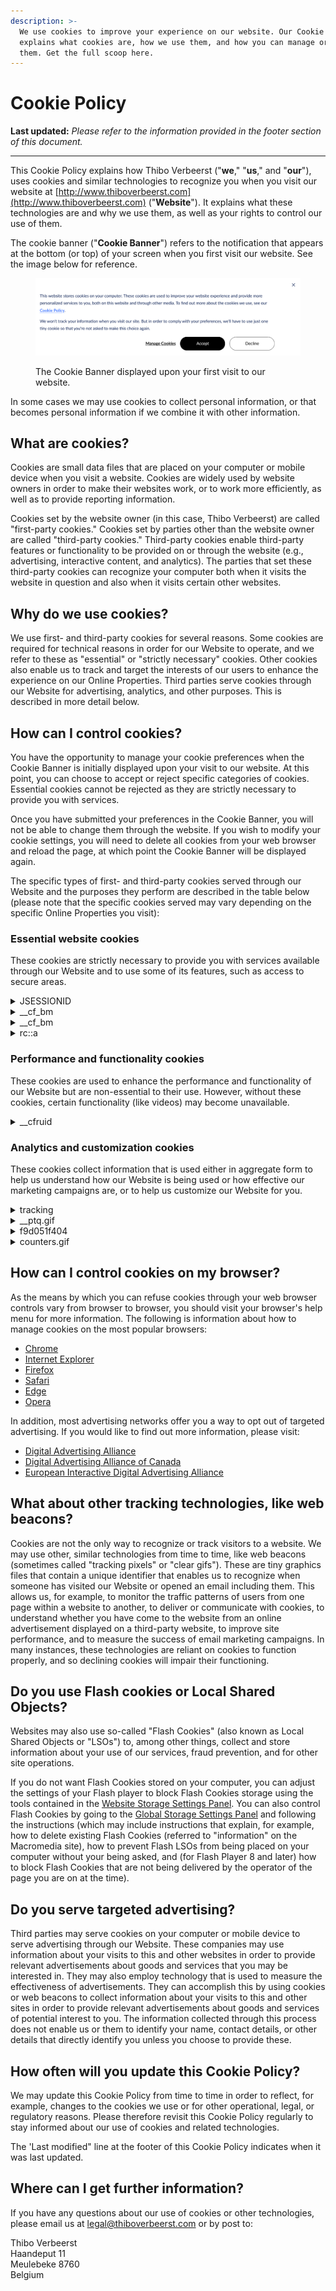 ```yaml
---
description: >-
  We use cookies to improve your experience on our website. Our Cookie Policy
  explains what cookies are, how we use them, and how you can manage or remove
  them. Get the full scoop here.
---
```


# Cookie Policy

**Last updated:** _Please refer to the information provided in the footer section of this document._

***

This Cookie Policy explains how Thibo Verbeerst ("**we**," "**us**," and "**our**"), uses cookies and similar technologies to recognize you when you visit our website at  [http://www.thiboverbeerst.com](http://www.thiboverbeerst.com) ("**Website**"). It explains what these technologies are and why we use them, as well as your rights to control our use of them.

The cookie banner ("**Cookie Banner**") refers to the notification that appears at the bottom (or top) of your screen when you first visit our website. See the image below for reference.

<figure><img src="../.gitbook/assets/Cookie Banner.png" alt=""><figcaption><p>The Cookie Banner displayed upon your first visit to our website.</p></figcaption></figure>

In some cases we may use cookies to collect personal information, or that becomes personal information if we combine it with other information.

## What are cookies?

Cookies are small data files that are placed on your computer or mobile device when you visit a website. Cookies are widely used by website owners in order to make their websites work, or to work more efficiently, as well as to provide reporting information.

Cookies set by the website owner (in this case, Thibo Verbeerst) are called "first-party cookies." Cookies set by parties other than the website owner are called "third-party cookies." Third-party cookies enable third-party features or functionality to be provided on or through the website (e.g., advertising, interactive content, and analytics). The parties that set these third-party cookies can recognize your computer both when it visits the website in question and also when it visits certain other websites.

## Why do we use cookies?

We use first- and third-party cookies for several reasons. Some cookies are required for technical reasons in order for our Website to operate, and we refer to these as "essential" or "strictly necessary" cookies. Other cookies also enable us to track and target the interests of our users to enhance the experience on our Online Properties. Third parties serve cookies through our Website for advertising, analytics, and other purposes. This is described in more detail below.

## How can I control cookies?

You have the opportunity to manage your cookie preferences when the Cookie Banner is initially displayed upon your visit to our website. At this point, you can choose to accept or reject specific categories of cookies. Essential cookies cannot be rejected as they are strictly necessary to provide you with services.

Once you have submitted your preferences in the Cookie Banner, you will not be able to change them through the website. If you wish to modify your cookie settings, you will need to delete all cookies from your web browser and reload the page, at which point the Cookie Banner will be displayed again.

The specific types of first- and third-party cookies served through our Website and the purposes they perform are described in the table below (please note that the specific cookies served may vary depending on the specific Online Properties you visit):

### Essential website cookies

These cookies are strictly necessary to provide you with services available through our Website and to use some of its features, such as access to secure areas.

<details>

<summary>JSESSIONID</summary>

* Name: JSESSIONID
* Purpose: Used to maintain an anonymous user session by the server in Java™ 2 Platform Enterprise Edition web applications. It is a necessary cookie that expires at the end of a session.
* Provider: .nr-data.net
* Service: JavaServer Pages Technologies [View Service Privacy Policy](https://www.oracle.com/legal/privacy/privacy-policy.html)
* Country: \_\_\_\_\_\_\_\_\_\_\_
* Type: server\_cookie
* Expires in: session

</details>

<details>

<summary>__cf_bm</summary>

* Name: \_\_cf\_bm
* Purpose: Cloudflare places the cookie on end-user devices that access customer sites protected by Bot Management or Bot Fight Mode.
* Provider: .www.thiboverbeerst.com
* Service: CloudFlare [View Service Privacy Policy](https://www.cloudflare.com/privacypolicy/)
* Country: France
* Type: http\_cookie
* Expires in: 29 minutes

</details>

<details>

<summary>__cf_bm</summary>

* Name: \_\_cf\_bm
* Purpose: Cloudflare places the cookie on end-user devices that access customer sites protected by Bot Management or Bot Fight Mode.
* Provider: .hubspot.com
* Service: CloudFlare [View Service Privacy Policy](https://www.cloudflare.com/privacypolicy/)
* Country: United States
* Type: http\_cookie
* Expires in: 29 minutes

</details>

<details>

<summary>rc::a</summary>

* Name: rc::a
* Purpose: Used to track and analyze user behavior to distinguish humans from bots or automated software.
* Provider: www.google.com
* Service: reCAPTCHA [View Service Privacy Policy](https://policies.google.com/privacy)
* Country: United States
* Type: html\_local\_storage
* Expires in: persistent

</details>

### Performance and functionality cookies

These cookies are used to enhance the performance and functionality of our Website but are non-essential to their use. However, without these cookies, certain functionality (like videos) may become unavailable.

<details>

<summary>__cfruid</summary>

* Name: \_\_cfruid
* Purpose: Used by the content network, Cloudflare, to identify trusted web traffic.
* Provider: .www.thiboverbeerst.com
* Service: CloudFlare [View Service Privacy Policy](https://www.cloudflare.com/privacypolicy/)
* Country: France
* Type: server\_cookie
* Expires in: session

</details>

### Analytics and customization cookies

These cookies collect information that is used either in aggregate form to help us understand how our Website is being used or how effective our marketing campaigns are, or to help us customize our Website for you.

<details>

<summary>tracking</summary>

* Name: tracking
* Purpose: \_\_\_\_\_\_\_\_\_
* Provider: api.hubspot.com
* Service: \_\_\_\_\_\_\_\_\_
* Country: United States
* Type: pixel\_tracker
* Expires in: session

</details>

<details>

<summary>__ptq.gif</summary>

* Name: \_\_ptq.gif
* Purpose: Records anonymous page view data
* Provider: track-eu1.hubspot.com
* Service: HubSpot [View Service Privacy Policy](https://legal.hubspot.com/privacy-policy)
* Country: United States
* Type: pixel\_tracker
* Expires in: session

</details>

<details>

<summary>f9d051f404</summary>

* Name: f9d051f404
* Purpose: \_\_\_\_\_\_\_\_\_
* Provider: bam-cell.nr-data.net
* Service: \_\_\_\_\_\_\_\_\_
* Country: United States
* Type: pixel\_tracker
* Expires in: session

</details>

<details>

<summary>counters.gif</summary>

* Name: counters.gif
* Purpose: \_\_\_\_\_\_\_\_\_
* Provider: forms-eu1.hsforms.com
* Service: \_\_\_\_\_\_\_\_\_
* Country: United States
* Type: pixel\_tracker
* Expires in: session

</details>

## How can I control cookies on my browser?

As the means by which you can refuse cookies through your web browser controls vary from browser to browser, you should visit your browser's help menu for more information. The following is information about how to manage cookies on the most popular browsers:

* [Chrome](https://support.google.com/chrome/answer/95647#zippy=%2Callow-or-block-cookies)
* [Internet Explorer](https://support.microsoft.com/en-us/windows/delete-and-manage-cookies-168dab11-0753-043d-7c16-ede5947fc64d)
* [Firefox](https://support.mozilla.org/en-US/kb/enhanced-tracking-protection-firefox-desktop?redirectslug=enable-and-disable-cookies-website-preferences\&redirectlocale=en-US)
* [Safari](https://support.apple.com/en-ie/guide/safari/sfri11471/mac)
* [Edge](https://support.microsoft.com/en-us/windows/microsoft-edge-browsing-data-and-privacy-bb8174ba-9d73-dcf2-9b4a-c582b4e640dd)
* [Opera](https://help.opera.com/en/latest/web-preferences/)

In addition, most advertising networks offer you a way to opt out of targeted advertising. If you would like to find out more information, please visit:

* [Digital Advertising Alliance](http://www.aboutads.info/choices/)
* [Digital Advertising Alliance of Canada](https://youradchoices.ca/)
* [European Interactive Digital Advertising Alliance](http://www.youronlinechoices.com/)

## What about other tracking technologies, like web beacons?

Cookies are not the only way to recognize or track visitors to a website. We may use other, similar technologies from time to time, like web beacons (sometimes called "tracking pixels" or "clear gifs"). These are tiny graphics files that contain a unique identifier that enables us to recognize when someone has visited our Website or opened an email including them. This allows us, for example, to monitor the traffic patterns of users from one page within a website to another, to deliver or communicate with cookies, to understand whether you have come to the website from an online advertisement displayed on a third-party website, to improve site performance, and to measure the success of email marketing campaigns. In many instances, these technologies are reliant on cookies to function properly, and so declining cookies will impair their functioning.

## Do you use Flash cookies or Local Shared Objects?

Websites may also use so-called "Flash Cookies" (also known as Local Shared Objects or "LSOs") to, among other things, collect and store information about your use of our services, fraud prevention, and for other site operations.

If you do not want Flash Cookies stored on your computer, you can adjust the settings of your Flash player to block Flash Cookies storage using the tools contained in the [Website Storage Settings Panel](http://www.macromedia.com/support/documentation/en/flashplayer/help/settings\_manager07.html). You can also control Flash Cookies by going to the [Global Storage Settings Panel](http://www.macromedia.com/support/documentation/en/flashplayer/help/settings\_manager03.html) and following the instructions (which may include instructions that explain, for example, how to delete existing Flash Cookies (referred to "information" on the Macromedia site), how to prevent Flash LSOs from being placed on your computer without your being asked, and (for Flash Player 8 and later) how to block Flash Cookies that are not being delivered by the operator of the page you are on at the time).

## Do you serve targeted advertising?

Third parties may serve cookies on your computer or mobile device to serve advertising through our Website. These companies may use information about your visits to this and other websites in order to provide relevant advertisements about goods and services that you may be interested in. They may also employ technology that is used to measure the effectiveness of advertisements. They can accomplish this by using cookies or web beacons to collect information about your visits to this and other sites in order to provide relevant advertisements about goods and services of potential interest to you. The information collected through this process does not enable us or them to identify your name, contact details, or other details that directly identify you unless you choose to provide these.

## How often will you update this Cookie Policy?

We may update this Cookie Policy from time to time in order to reflect, for example, changes to the cookies we use or for other operational, legal, or regulatory reasons. Please therefore revisit this Cookie Policy regularly to stay informed about our use of cookies and related technologies.

The 'Last modified" line at the footer of this Cookie Policy indicates when it was last updated.

## Where can I get further information?

If you have any questions about our use of cookies or other technologies, please email us at [legal@thiboverbeerst.com](mailto:legal@thiboverbeerst.com) or by post to:

Thibo Verbeerst \
Haandeput 11 \
Meulebeke 8760 \
Belgium
